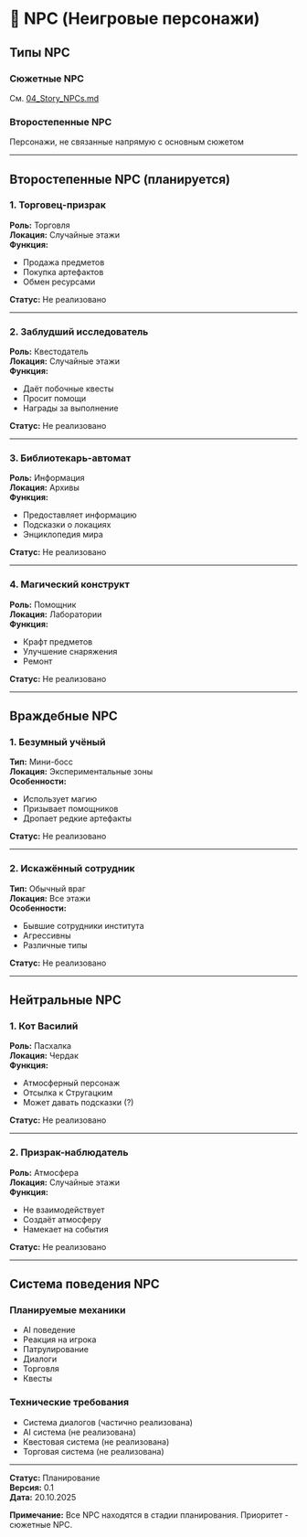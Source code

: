 # 🤝 NPC (Неигровые персонажи)

## Типы NPC

### Сюжетные NPC
См. [04_Story_NPCs.md](04_Story_NPCs.md)

### Второстепенные NPC
Персонажи, не связанные напрямую с основным сюжетом

---

## Второстепенные NPC (планируется)

### 1. Торговец-призрак
**Роль:** Торговля  
**Локация:** Случайные этажи  
**Функция:**
- Продажа предметов
- Покупка артефактов
- Обмен ресурсами

**Статус:** Не реализовано

---

### 2. Заблудший исследователь
**Роль:** Квестодатель  
**Локация:** Случайные этажи  
**Функция:**
- Даёт побочные квесты
- Просит помощи
- Награды за выполнение

**Статус:** Не реализовано

---

### 3. Библиотекарь-автомат
**Роль:** Информация  
**Локация:** Архивы  
**Функция:**
- Предоставляет информацию
- Подсказки о локациях
- Энциклопедия мира

**Статус:** Не реализовано

---

### 4. Магический конструкт
**Роль:** Помощник  
**Локация:** Лаборатории  
**Функция:**
- Крафт предметов
- Улучшение снаряжения
- Ремонт

**Статус:** Не реализовано

---

## Враждебные NPC

### 1. Безумный учёный
**Тип:** Мини-босс  
**Локация:** Экспериментальные зоны  
**Особенности:**
- Использует магию
- Призывает помощников
- Дропает редкие артефакты

**Статус:** Не реализовано

---

### 2. Искажённый сотрудник
**Тип:** Обычный враг  
**Локация:** Все этажи  
**Особенности:**
- Бывшие сотрудники института
- Агрессивны
- Различные типы

**Статус:** Не реализовано

---

## Нейтральные NPC

### 1. Кот Василий
**Роль:** Пасхалка  
**Локация:** Чердак  
**Функция:**
- Атмосферный персонаж
- Отсылка к Стругацким
- Может давать подсказки (?)

**Статус:** Не реализовано

---

### 2. Призрак-наблюдатель
**Роль:** Атмосфера  
**Локация:** Случайные этажи  
**Функция:**
- Не взаимодействует
- Создаёт атмосферу
- Намекает на события

**Статус:** Не реализовано

---

## Система поведения NPC

### Планируемые механики
- AI поведение
- Реакция на игрока
- Патрулирование
- Диалоги
- Торговля
- Квесты

### Технические требования
- Система диалогов (частично реализована)
- AI система (не реализована)
- Квестовая система (не реализована)
- Торговая система (не реализована)

---

**Статус:** Планирование  
**Версия:** 0.1  
**Дата:** 20.10.2025

**Примечание:** Все NPC находятся в стадии планирования. Приоритет - сюжетные NPC.
